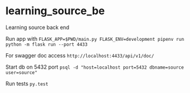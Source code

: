# learning_source_be
Learning source back end

Run app with `FLASK_APP=$PWD/main.py FLASK_ENV=development pipenv run python -m flask run --port 4433`

For swagger doc access `http://localhost:4433/api/v1/doc/`

Start db on 5432 port `psql -d "host=localhost port=5432 dbname=source user=source"`

Run tests `py.test`
